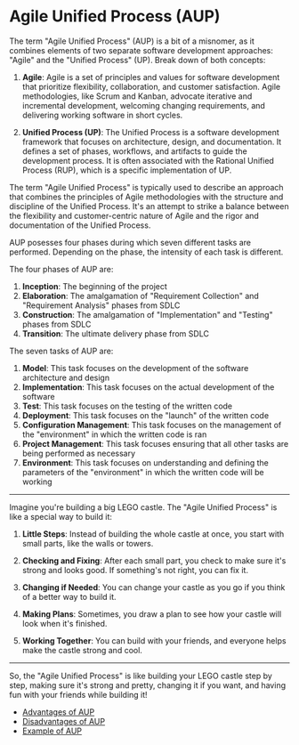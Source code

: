 # Agile Unified Process (AUP)

The term "Agile Unified Process" (AUP) is a bit of a misnomer, as it combines elements of two separate software development approaches: "Agile" and the "Unified Process" (UP). Break down of both concepts:

1. **Agile**: Agile is a set of principles and values for software development that prioritize flexibility, collaboration, and customer satisfaction. Agile methodologies, like Scrum and Kanban, advocate iterative and incremental development, welcoming changing requirements, and delivering working software in short cycles.

2. **Unified Process (UP)**: The Unified Process is a software development framework that focuses on architecture, design, and documentation. It defines a set of phases, workflows, and artifacts to guide the development process. It is often associated with the Rational Unified Process (RUP), which is a specific implementation of UP.

The term "Agile Unified Process" is typically used to describe an approach that combines the principles of Agile methodologies with the structure and discipline of the Unified Process. It's an attempt to strike a balance between the flexibility and customer-centric nature of Agile and the rigor and documentation of the Unified Process.

AUP posesses four phases during which seven different tasks are performed. Depending on the phase, the intensity of each task is different.

The four phases of AUP are:

1. **Inception**: The beginning of the project
2. **Elaboration**: The amalgamation of "Requirement Collection" and "Requirement Analysis" phases from SDLC
3. **Construction**: The amalgamation of "Implementation" and "Testing" phases from SDLC
4. **Transition**: The ultimate delivery phase from SDLC

The seven tasks of AUP are:

1. **Model**: This task focuses on the development of the software architecture and design
2. **Implementation**: This task focuses on the actual development of the software
3. **Test**: This task focuses on the testing of the written code
4. **Deployment**: This task focuses on the "launch" of the written code
5. **Configuration Management**: This task focuses on the management of the "environment" in which the written code is ran
6. **Project Management**: This task focuses ensuring that all other tasks are being performed as necessary
7. **Environment**: This task focuses on understanding and defining the parameters of the "environment" in which the written code will be working

---

Imagine you're building a big LEGO castle. The "Agile Unified Process" is like a special way to build it:

1. **Little Steps**: Instead of building the whole castle at once, you start with small parts, like the walls or towers.

2. **Checking and Fixing**: After each small part, you check to make sure it's strong and looks good. If something's not right, you can fix it.

3. **Changing if Needed**: You can change your castle as you go if you think of a better way to build it.

4. **Making Plans**: Sometimes, you draw a plan to see how your castle will look when it's finished.

5. **Working Together**: You can build with your friends, and everyone helps make the castle strong and cool.

---

So, the "Agile Unified Process" is like building your LEGO castle step by step, making sure it's strong and pretty, changing it if you want, and having fun with your friends while building it!

-   [Advantages of AUP](1.%20Advantages.md)
-   [Disadvantages of AUP](2.%20Disadvantages.md)
-   [Example of AUP](3.%20Example.md)
